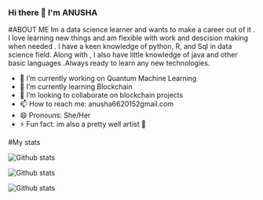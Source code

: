 ### Hi there 👋 I'm ANUSHA
#ABOUT ME
Im a data science learner and wants to make a career out of it . I love learning new things and am flexible with work and descision making when needed . I have a keen knowledge of python, R, and Sql in data science field. Along with , I also have little knowledge of java and other basic languages .Always ready to learn any new technologies.

- 🔭 I’m currently working on Quantum Machine Learning
- 🌱 I’m currently learning Blockchain
- 👯 I’m looking to collaborate on blockchain projects
- 📫 How to reach me: anusha6620152gmail.com
- 😄 Pronouns: She/Her
- ⚡ Fun fact: im also a pretty well artist 🎨 

#My stats

![Github stats](https://github-readme-streak-stats.herokuapp.com/?user=Anusha-san)

![Github stats](https://github-readme-stats.vercel.app/api/top-langs/?username=Anusha-san)

![Github stats](https://github-readme-stats.vercel.app/api?username=Anusha-san)

<!--
**Anusha-san/Anusha-san** is a ✨ _special_ ✨ repository because its `README.md` (this file) appears on your GitHub profile.

Here are some ideas to get you started:


-->
